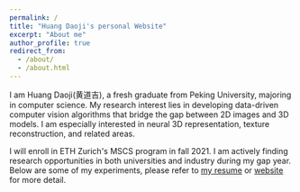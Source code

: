 ```yaml
---
permalink: /
title: "Huang Daoji's personal Website"
excerpt: "About me"
author_profile: true
redirect_from: 
  - /about/
  - /about.html
---
```


I am Huang Daoji(黄道吉), a fresh graduate from Peking University, majoring in computer science. My research interest lies in developing data-driven computer vision algorithms that bridge the gap between 2D images and 3D models. I am especially interested in neural 3D representation, texture reconstruction, and related areas.

I will enroll in ETH Zurich's MSCS program in fall 2021. I am actively finding research opportunities in both universities and industry during my gap year. Below are some of my experiments, please refer to [my resume](https://DanDoge.github.io/files/CV_HuangDaoji.pdf) or [website](https://DanDoge.github.io/cv/) for more detail.